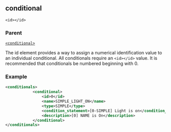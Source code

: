 ## conditional

`<id></id>`


### Parent

[`<conditional>`][1]


The id element provides a way to assign a numerical identification value to an individual conditional.  All conditionals require an `<id></id>` value. It is recommended that conditionals be numbered beginning with 0. 


### Example

```xml
<conditionals>
			<conditional>
				<id>0</id>
				<name>SIMPLE_LIGHT_ON</name>
				<type>SIMPLE</type>
				<condition_statement>[0-SIMPLE] Light is on</condition_statement>
				<description>[0] NAME is On</description>
			</conditional>
</conditionals>
```



[1]:	https://verbose-telegram-5004f902.pages.github.io/#conditionals-xml-conditional